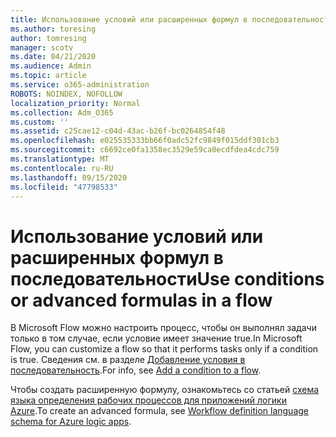 ```yaml
---
title: Использование условий или расширенных формул в последовательности
ms.author: toresing
author: tomresing
manager: scotv
ms.date: 04/21/2020
ms.audience: Admin
ms.topic: article
ms.service: o365-administration
ROBOTS: NOINDEX, NOFOLLOW
localization_priority: Normal
ms.collection: Adm_O365
ms.custom: ''
ms.assetid: c25cae12-c04d-43ac-b26f-bc0264854f48
ms.openlocfilehash: e025535333bb66f0adc52fc9849f015ddf301cb3
ms.sourcegitcommit: c6692ce0fa1358ec3529e59ca0ecdfdea4cdc759
ms.translationtype: MT
ms.contentlocale: ru-RU
ms.lasthandoff: 09/15/2020
ms.locfileid: "47798533"
---
```

# <a name="use-conditions-or-advanced-formulas-in-a-flow"></a><span data-ttu-id="acab4-102">Использование условий или расширенных формул в последовательности</span><span class="sxs-lookup"><span data-stu-id="acab4-102">Use conditions or advanced formulas in a flow</span></span>

<span data-ttu-id="acab4-103">В Microsoft Flow можно настроить процесс, чтобы он выполнял задачи только в том случае, если условие имеет значение true.</span><span class="sxs-lookup"><span data-stu-id="acab4-103">In Microsoft Flow, you can customize a flow so that it performs tasks only if a condition is true.</span></span> <span data-ttu-id="acab4-104">Сведения см. в разделе [Добавление условия в последовательность](https://go.microsoft.com/fwlink/?linkid=872112).</span><span class="sxs-lookup"><span data-stu-id="acab4-104">For info, see [Add a condition to a flow](https://go.microsoft.com/fwlink/?linkid=872112).</span></span>
  
<span data-ttu-id="acab4-105">Чтобы создать расширенную формулу, ознакомьтесь со статьей [схема языка определения рабочих процессов для приложений логики Azure](https://aka.ms/logicexpressions).</span><span class="sxs-lookup"><span data-stu-id="acab4-105">To create an advanced formula, see [Workflow definition language schema for Azure logic apps](https://aka.ms/logicexpressions).</span></span>
  

